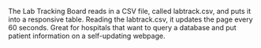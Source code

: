 The Lab Tracking Board reads in a CSV file, called labtrack.csv, and puts it into a responsive table. Reading the labtrack.csv, it updates the page every 60 seconds. Great for hospitals that want to query a database and put patient information on a self-updating webpage.

